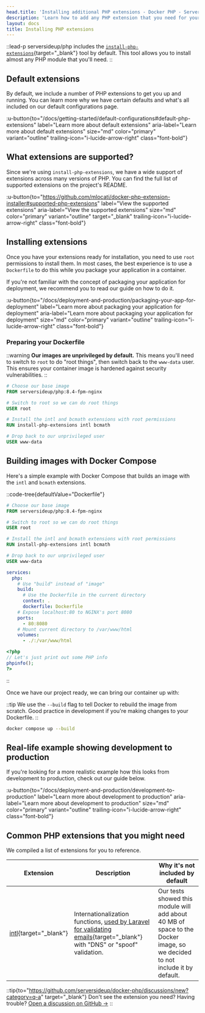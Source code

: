 ```yaml
---
head.title: 'Installing additional PHP extensions - Docker PHP - Server Side Up'
description: 'Learn how to add any PHP extension that you need for your application.'
layout: docs
title: Installing PHP extensions
---
```


::lead-p
serversideup/php includes the [`install-php-extensions`](https://github.com/mlocati/docker-php-extension-installer){target="_blank"} tool by default. This tool allows you to install almost any PHP module that you'll need.
::

## Default extensions
By default, we include a number of PHP extensions to get you up and running. You can learn more why we have certain defaults and what's all included on our default configurations page.

:u-button{to="/docs/getting-started/default-configurations#default-php-extensions" label="Learn more about default extensions" aria-label="Learn more about default extensions" size="md" color="primary" variant="outline"  trailing-icon="i-lucide-arrow-right" class="font-bold"}

## What extensions are supported?
Since we're using `install-php-extensions`, we have a wide support of extensions across many versions of PHP. You can find the full list of supported extensions on the project's README.

:u-button{to="https://github.com/mlocati/docker-php-extension-installer#supported-php-extensions" label="View the supported extensions" aria-label="View the supported extensions" size="md" color="primary" variant="outline" target="_blank" trailing-icon="i-lucide-arrow-right" class="font-bold"}

## Installing extensions
Once you have your extensions ready for installation, you need to use `root` permissions to install them. In most cases, the best experience is to use a `Dockerfile` to do this while you package your application in a container.

If you're not familiar with the concept of packaging your application for deployment, we recommend you to read our guide on how to do it.

:u-button{to="/docs/deployment-and-production/packaging-your-app-for-deployment" label="Learn more about packaging your application for deployment" aria-label="Learn more about packaging your application for deployment" size="md" color="primary" variant="outline"  trailing-icon="i-lucide-arrow-right" class="font-bold"}

### Preparing your Dockerfile
::warning
**Our images are unprivileged by default.** This means you'll need to switch to `root` to do "root things", then switch back to the `www-data` user. This ensures your container image is hardened against security vulnerabilities.
::

```dockerfile [Dockerfile]
# Choose our base image
FROM serversideup/php:8.4-fpm-nginx

# Switch to root so we can do root things
USER root

# Install the intl and bcmath extensions with root permissions
RUN install-php-extensions intl bcmath

# Drop back to our unprivileged user
USER www-data
```

## Building images with Docker Compose
Here's a simple example with Docker Compose that builds an image with the `intl` and `bcmath` extensions.

::code-tree{defaultValue="Dockerfile"}

```dockerfile [Dockerfile]
# Choose our base image
FROM serversideup/php:8.4-fpm-nginx

# Switch to root so we can do root things
USER root

# Install the intl and bcmath extensions with root permissions
RUN install-php-extensions intl bcmath

# Drop back to our unprivileged user
USER www-data
```

```yml [compose.yml]
services:
  php:
    # Use "build" instead of "image"
    build:
      # Use the Dockerfile in the current directory
      context: .
      dockerfile: Dockerfile
    # Expose localhost:80 to NGINX's port 8080
    ports:
      - 80:8080
    # Mount current directory to /var/www/html
    volumes:
      - ./:/var/www/html
```

```php [public/index.php]
<?php
// Let's just print out some PHP info
phpinfo();
?>
```
::

Once we have our project ready, we can bring our container up with:

::tip
We use the `--build` flag to tell Docker to rebuild the image from scratch. Good practice in development if you're making changes to your Dockerfile.
::

```bash [Terminal]
docker compose up --build
```

## Real-life example showing development to production
If you're looking for a more realistic example how this looks from development to production, check out our guide below.

:u-button{to="/docs/deployment-and-production/development-to-production" label="Learn more about development to production" aria-label="Learn more about development to production" size="md" color="primary" variant="outline"  trailing-icon="i-lucide-arrow-right" class="font-bold"}

## Common PHP extensions that you might need
We compiled a list of extensions for you to reference.

| Extension | Description | Why it's not included by default |
|-----------|-------------|--------------------------------
[intl](https://www.php.net/manual/en/intro.intl.php){target="_blank"} | Internationalization functions, [used by Laravel for validating emails](https://laravel.com/docs/10.x/validation#rule-email){target="_blank"} with "DNS" or "spoof" validation. | Our tests showed this module will add about 40 MB of space to the Docker image, so we decided to not include it by default. |

::tip{to="https://github.com/serversideup/docker-php/discussions/new?category=q-a" target="_blank"}
Don't see the extension you need? Having trouble? [Open a discussion on GitHub →](https://github.com/serversideup/docker-php/discussions/new?category=q-a)
::
